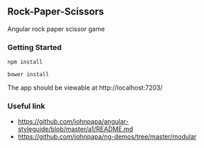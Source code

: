 ## Rock-Paper-Scissors

Angular rock paper scissor game

### Getting Started
 
    npm install
    
    bower install
    
The app should be viewable at http://localhost:7203/

### Useful link
- https://github.com/johnpapa/angular-styleguide/blob/master/a1/README.md
- https://github.com/johnpapa/ng-demos/tree/master/modular